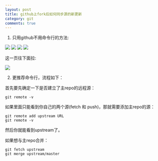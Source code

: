 ```yaml
---
layout: post
title: github上fork后如何同步源的新更新
category: git
comments: true
---
```


1. 只用github不用命令行的方法:

![](http://7u2qiz.com1.z0.glb.clouddn.com/cbd7f5298b0ceca142ec0487b4468add_b.jpg)
![](http://7u2qiz.com1.z0.glb.clouddn.com/3359d274bd9c4ade8d891b8717dab5a7_b.jpg)
![](http://7u2qiz.com1.z0.glb.clouddn.com/f19d82b82d307c86cb0f703b8dc4805e_b.jpg)
![](http://7u2qiz.com1.z0.glb.clouddn.com/1f354c1b8aa920142b965776a8fa1382_b.jpg)

这一页往下面拉:

![](http://7u2qiz.com1.z0.glb.clouddn.com/cf0f718887c6ff2e20d77884885dea13_b.jpg)

2. 更推荐命令行，流程如下：

首先要先确定一下是否建立了主repo的远程源：

```
git remote -v
```

如果里面只能看到你自己的两个源(fetch 和 push)，那就需要添加主repo的源：

```
git remote add upstream URL
git remote -v
```

然后你就能看到upstream了。

如果想与主repo合并：

```
git fetch upstream
git merge upstream/master
```